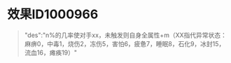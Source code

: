 # 效果ID1000966
> "des":"n%的几率使对手xx，未触发则自身全属性+m（XX指代异常状态：麻痹0，中毒1，烧伤2，冻伤5，害怕6，疲惫7，睡眠8，石化9，冰封15，流血16，瘫痪19）"
